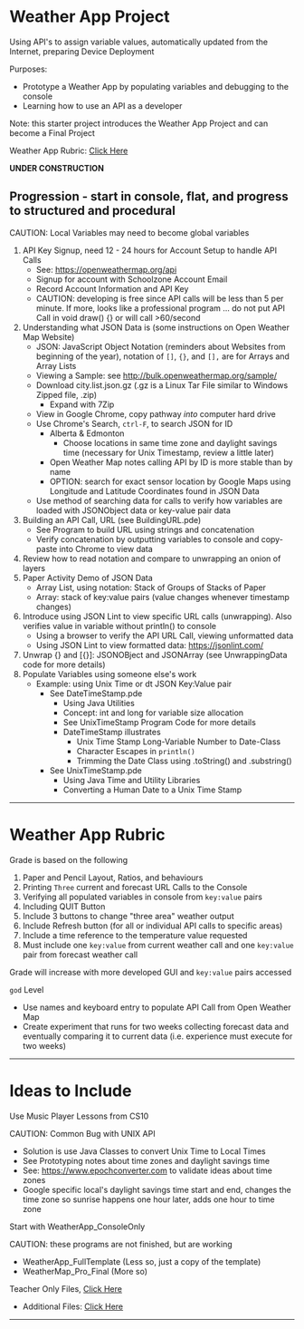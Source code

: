 # Weather App Project
Using API's to assign variable values, automatically updated from the Internet, preparing Device Deployment

Purposes:
- Prototype a Weather App by populating variables and debugging to the console
- Learning how to use an API as a developer

Note: this starter project introduces the Weather App Project and can become a Final Project

Weather App Rubric: <a href="https://github.com/Intermediate-App-Dev-and-Deploy/Weather-App#weather-app-rubric">
Click Here</a>

**UNDER CONSTRUCTION**

## Progression - start in console, flat, and progress to structured and procedural

CAUTION: Local Variables may need to become global variables

1. API Key Signup, need 12 - 24 hours for Account Setup to handle API Calls
   - See: https://openweathermap.org/api
   - Signup for account with Schoolzone Account Email
   - Record Account Information and API Key
   - CAUTION: developing is free since API calls will be less than 5 per minute. If more, looks like a professional program ... do not put API Call in void draw() {} or will call >60/second
2. Understanding what JSON Data is (some instructions on Open Weather Map Website)
   - JSON: JavaScript Object Notation (reminders about Websites from beginning of the year), notation of ```[]```, ```{}```, and ```[],``` are for Arrays and Array Lists
   - Viewing a Sample: see http://bulk.openweathermap.org/sample/
   - Download city.list.json.gz (.gz is a Linux Tar File similar to Windows Zipped file, .zip)
     - Expand with 7Zip
   - View in Google Chrome, copy pathway *into* computer hard drive
   - Use Chrome's Search, ```ctrl-F```, to search JSON for ID
     - Alberta & Edmonton
       - Choose locations in same time zone and daylight savings time (necessary for Unix Timestamp, review a little later)
     - Open Weather Map notes calling API by ID is more stable than by name
     - OPTION: search for exact sensor location by Google Maps using Longitude and Latitude Coordinates found in JSON Data
   - Use method of searching data for calls to verify how variables are loaded with JSONObject data or key-value pair data
3. Building an API Call, URL (see BuildingURL.pde)
   - See Program to build URL using strings and concatenation
   - Verify concatenation by outputting variables to console and copy-paste into Chrome to view data
4. Review how to read notation and compare to unwrapping an onion of layers
5. Paper Activity Demo of JSON Data
   - Array List, using notation: Stack of Groups of Stacks of Paper
   - Array: stack of key:value pairs (value changes whenever timestamp changes)
6. Introduce using JSON Lint to view specific URL calls (unwrapping). Also verifies value in variable without println() to console
   - Using a browser to verify the API URL Call, viewing unformatted data
   - Using JSON Lint to view formatted data: https://jsonlint.com/
7. Unwrap {} and [{}]: JSONOBject and JSONArray (see UnwrappingData code for more details)
8. Populate Variables using someone else's work
   - Example: using Unix Time or dt JSON Key:Value pair
     - See DateTimeStamp.pde
       - Using Java Utilities
       - Concept: int and long for variable size allocation
       - See UnixTimeStamp Program Code for more details
       - DateTimeStamp illustrates
         - Unix Time Stamp Long-Variable Number to Date-Class
         - Character Escapes in ```println()```
         - Trimming the Date Class using .toString() and .substring()
     - See UnixTimeStamp.pde
       - Using Java Time and Utility Libraries
       - Converting a Human Date to a Unix Time Stamp

---

# Weather App Rubric

Grade is based on the following
1. Paper and Pencil Layout, Ratios, and behaviours
2. Printing `Three` current and forecast URL Calls to the Console
3. Verifying all populated variables in console from `key:value` pairs
4. Including QUIT Button
5. Include 3 buttons to change "three area" weather output
6. Include Refresh button (for all or individual API calls to specific areas)
7. Include a time reference to the temperature value requested
8. Must include one `key:value` from current weather call and one `key:value` pair from forecast weather call

Grade will increase with more developed GUI and `key:value` pairs accessed

`god` Level
- Use names and keyboard entry to populate API Call from Open Weather Map
- Create experiment that runs for two weeks collecting forecast data and eventually comparing it to current data (i.e. experience must execute for two weeks)


---

# Ideas to Include

Use Music Player Lessons from CS10

CAUTION: Common Bug with UNIX API
- Solution is use Java Classes to convert Unix Time to Local Times
- See Prototyping notes about time zones and daylight savings time
- See: https://www.epochconverter.com to validate ideas about time zones
- Google specific local's daylight savings time start and end, changes the time zone so sunrise happens one hour later, adds one hour to time zone

Start with WeatherApp_ConsoleOnly

CAUTION: these programs are not finished, but are working
- WeatherApp_FullTemplate (Less so, just a copy of the template)
- WeatherMap_Pro_Final (More so)

Teacher Only Files, <a href="https://github.com/QEHS-ProcessingJava/Weather-App">Click Here</a>
- Additional Files: <a href="https://drive.google.com/drive/folders/1XBQqcmZKeunO-dKO8Ya1OIfelVl4nLmb">Click Here</a>
---
